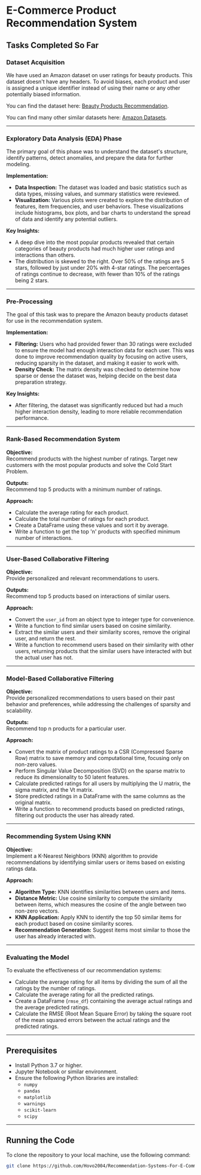 # E-Commerce Product Recommendation System

## Tasks Completed So Far

### Dataset Acquisition

We have used an Amazon dataset on user ratings for beauty products. This dataset doesn't have any headers. To avoid biases, each product and user is assigned a unique identifier instead of using their name or any other potentially biased information.

You can find the dataset here: [Beauty Products Recommendation](https://www.kaggle.com/datasets).

You can find many other similar datasets here: [Amazon Datasets](https://www.amazon.com).

---

### Exploratory Data Analysis (EDA) Phase

The primary goal of this phase was to understand the dataset's structure, identify patterns, detect anomalies, and prepare the data for further modeling. 

**Implementation:**
- **Data Inspection:** The dataset was loaded and basic statistics such as data types, missing values, and summary statistics were reviewed.
- **Visualization:** Various plots were created to explore the distribution of features, item frequencies, and user behaviors. These visualizations include histograms, box plots, and bar charts to understand the spread of data and identify any potential outliers.

**Key Insights:**
- A deep dive into the most popular products revealed that certain categories of beauty products had much higher user ratings and interactions than others.
- The distribution is skewed to the right. Over 50% of the ratings are 5 stars, followed by just under 20% with 4-star ratings. The percentages of ratings continue to decrease, with fewer than 10% of the ratings being 2 stars.

---

### Pre-Processing

The goal of this task was to prepare the Amazon beauty products dataset for use in the recommendation system.

**Implementation:**
- **Filtering:** Users who had provided fewer than 30 ratings were excluded to ensure the model had enough interaction data for each user. This was done to improve recommendation quality by focusing on active users, reducing sparsity in the dataset, and making it easier to work with.
- **Density Check:** The matrix density was checked to determine how sparse or dense the dataset was, helping decide on the best data preparation strategy.

**Key Insights:**
- After filtering, the dataset was significantly reduced but had a much higher interaction density, leading to more reliable recommendation performance.

---

### Rank-Based Recommendation System

**Objective:**  
Recommend products with the highest number of ratings. Target new customers with the most popular products and solve the Cold Start Problem.

**Outputs:**  
Recommend top 5 products with a minimum number of ratings.

**Approach:**  
- Calculate the average rating for each product.
- Calculate the total number of ratings for each product.
- Create a DataFrame using these values and sort it by average.
- Write a function to get the top 'n' products with specified minimum number of interactions.

---

### User-Based Collaborative Filtering

**Objective:**  
Provide personalized and relevant recommendations to users.

**Outputs:**  
Recommend top 5 products based on interactions of similar users.

**Approach:**  
- Convert the `user_id` from an object type to integer type for convenience.
- Write a function to find similar users based on cosine similarity.
- Extract the similar users and their similarity scores, remove the original user, and return the rest.
- Write a function to recommend users based on their similarity with other users, returning products that the similar users have interacted with but the actual user has not.

---

### Model-Based Collaborative Filtering

**Objective:**  
Provide personalized recommendations to users based on their past behavior and preferences, while addressing the challenges of sparsity and scalability.

**Outputs:**  
Recommend top n products for a particular user.

**Approach:**  
- Convert the matrix of product ratings to a CSR (Compressed Sparse Row) matrix to save memory and computational time, focusing only on non-zero values.
- Perform Singular Value Decomposition (SVD) on the sparse matrix to reduce its dimensionality to 50 latent features.
- Calculate predicted ratings for all users by multiplying the U matrix, the sigma matrix, and the Vt matrix.
- Store predicted ratings in a DataFrame with the same columns as the original matrix.
- Write a function to recommend products based on predicted ratings, filtering out products the user has already rated.

---

### Recommending System Using KNN

**Objective:**  
Implement a K-Nearest Neighbors (KNN) algorithm to provide recommendations by identifying similar users or items based on existing ratings data.

**Approach:**  
- **Algorithm Type:** KNN identifies similarities between users and items.
- **Distance Metric:** Use cosine similarity to compute the similarity between items, which measures the cosine of the angle between two non-zero vectors.
- **KNN Application:** Apply KNN to identify the top 50 similar items for each product based on cosine similarity scores.
- **Recommendation Generation:** Suggest items most similar to those the user has already interacted with.

---

### Evaluating the Model

To evaluate the effectiveness of our recommendation systems:

- Calculate the average rating for all items by dividing the sum of all the ratings by the number of ratings.
- Calculate the average rating for all the predicted ratings.
- Create a DataFrame (`rmse_df`) containing the average actual ratings and the average predicted ratings.
- Calculate the RMSE (Root Mean Square Error) by taking the square root of the mean squared errors between the actual ratings and the predicted ratings.

---

## Prerequisites

- Install Python 3.7 or higher.
- Jupyter Notebook or similar environment.
- Ensure the following Python libraries are installed:
  - `numpy`
  - `pandas`
  - `matplotlib`
  - `warnings`
  - `scikit-learn`
  - `scipy`

---

## Running the Code

To clone the repository to your local machine, use the following command:

```bash
git clone https://github.com/Hovo2004/Recommendation-Systems-For-E-Commerce
